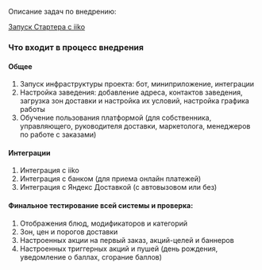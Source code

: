 Описание задач по внедрению:

[Запуск Стартера с iiko](https://www.notion.so/iiko-17e89ed66c6b4f2c973c3c636f78e0fa?pvs=21)

### **Что входит в процесс внедрения**

#### Общее

1. Запуск инфраструктуры проекта: бот, миниприложение, интеграции
2. Настройка заведения: добавление адреса, контактов заведения, загрузка зон доставки и настройка их условий, настройка графика работы
3. Обучение пользования платформой (для собственника, управляющего, руководителя доставки, маркетолога, менеджеров по работе с заказами)

#### Интеграции

1. Интеграция с iiko
2. Интеграция с банком (для приема онлайн платежей)
3. Интеграция с Яндекс Доставкой (с автовызовом или без)

#### Финальное тестирование всей системы и проверка:

1. Отображения блюд, модификаторов и категорий
2. Зон, цен и порогов доставки
3. Настроенных акции на первый заказ, акций-целей и баннеров
4. Настроенных триггерных акций и пушей (день рождения, уведомление о баллах, сгорание баллов)